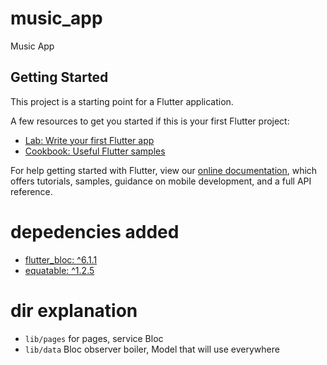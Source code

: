 # music_app

Music App 

## Getting Started

This project is a starting point for a Flutter application.

A few resources to get you started if this is your first Flutter project:

- [Lab: Write your first Flutter app](https://flutter.dev/docs/get-started/codelab)
- [Cookbook: Useful Flutter samples](https://flutter.dev/docs/cookbook)

For help getting started with Flutter, view our
[online documentation](https://flutter.dev/docs), which offers tutorials,
samples, guidance on mobile development, and a full API reference.

#  depedencies added

- [flutter_bloc: ^6.1.1](https://pub.dev/packages/equatable)
- [equatable: ^1.2.5](https://pub.dev/packages/flutter_bloc)

# dir explanation 
- `lib/pages` for pages, service Bloc
- `lib/data` Bloc observer boiler, Model that will use everywhere
